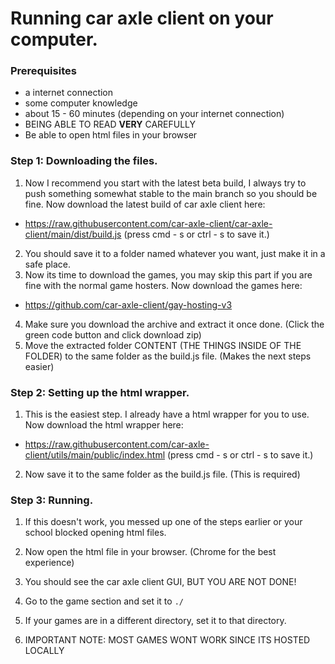 # Running car axle client on your computer.
### Prerequisites
- a internet connection
- some computer knowledge
- about 15 - 60 minutes (depending on your internet connection)
- BEING ABLE TO READ **VERY** CAREFULLY
- Be able to open html files in your browser

### Step 1: Downloading the files.

1. Now I recommend you start with the latest beta build, I always try to push something somewhat stable to the main branch so you should be fine. Now download the latest build of car axle client here:
- https://raw.githubusercontent.com/car-axle-client/car-axle-client/main/dist/build.js (press cmd - s or ctrl - s to save it.)
2. You should save it to a folder named whatever you want, just make it in a safe place.      
3. Now its time to download the games, you may skip this part if you are fine with the normal game hosters. Now download the games here:
- https://github.com/car-axle-client/gay-hosting-v3
4. Make sure you download the archive and extract it once done. (Click the green code button and click download zip)       
5. Move the extracted folder CONTENT (THE THINGS INSIDE OF THE FOLDER) to the same folder as the build.js file. (Makes the next steps easier)

### Step 2: Setting up the html wrapper.
1. This is the easiest step. I already have a html wrapper for you to use. Now download the html wrapper here:
- https://raw.githubusercontent.com/car-axle-client/utils/main/public/index.html (press cmd - s or ctrl - s to save it.)
2. Now save it to the same folder as the build.js file. (This is required)

### Step 3: Running.
1. If this doesn't work, you messed up one of the steps earlier or your school blocked opening html files.
2. Now open the html file in your browser. (Chrome for the best experience)
3. You should see the car axle client GUI, BUT YOU ARE NOT DONE!
4. Go to the game section and set it to `./`
5. If your games are in a different directory, set it to that directory.

6. IMPORTANT NOTE: MOST GAMES WONT WORK SINCE ITS HOSTED LOCALLY
